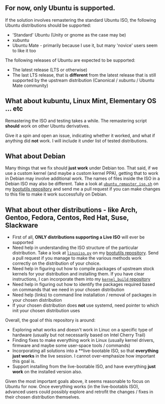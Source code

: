 ## For now, **only** Ubuntu is supported.

If the solution involves remastering the standard Ubuntu ISO, the following Ubuntu distributions should be supported:
- 'Standard' Ubuntu (Unity or gnome as the case may be)
- xubuntu
- Ubuntu Mate - primarily because I use it, but many 'novice' users seem to like it too

The following releases of Ubuntu are expected to be supported:
- The latest release (LTS or otherwise)
- The last LTS release, that is **different** from the latest release that is still supported by the upstream distribution (Canonical / xubuntu / Ubuntu Mate community)

## What about kubuntu, Linux Mint, Elementary OS ... etc
Remastering the ISO and testing takes a while. The remastering script **should** work on other Ubuntu derivatives. 

Give it a spin and open an issue, indicating whether it worked, and what if anything did **not** work. I will include it under list of tested distributions.

## What about Debian
Many things that we fix should **just work** under Debian too.
That said, if we use a custom kernel (and maybe a custom kernel PPA), getting that to work in Debian may involve additional work.
The names of files inside the ISO in a Debian ISO may also be different. Take a look at [```ubuntu_remaster_iso.sh```](https://github.com/sundarnagarajan/bootutils/blob/master/scripts/ubuntu_remaster_iso.sh) on my [bootutils repository](https://github.com/sundarnagarajan/bootutils) and send me a pull request if you can make changes to this file to make it work successfully on Debian.

## What about other distributions - like Arch, Gentoo, Fedora, Centos, Red Hat, Suse, Slackware
- First of all, **ONLY distributions supporting a Live ISO** will ever be supported
- Need help in understanding the ISO structure of the particular distribution. Take a look at [```linusiso.py```](https://github.com/sundarnagarajan/bootutils/blob/master/scripts/linuxiso.py) on my [bootutils repository](https://github.com/sundarnagarajan/bootutils). Send a pull request if you manage to make the various methods work correctly on the distribution of your choice.
- Need help in figuring out how to compile packages of upstream stock kernels for your distribution and installing them. If you have clear instructions, I can incorporate them into my [```kernel_build``` repository](https://github.com/sundarnagarajan/kernel_build)
- Need help in figuring out how to identify the packages required based on commands that we need in your chosen distribution
- Need help (links) to command line installation / removal of packages in your chosen distribution
- If your chosen distribution does **not** use systemd, need pointer to which init your chosen distribution uses

Overall, the goal of this repository is around:
- Exploring what works and doesn't work in Linuc on a specific type of hardware (usually but not necessarily based on Intel Cherry Trail)
- Finding fixes to make everything work in Linux (usually kernel drivers, firmware and maybe some user-space tools / commands)
- Incorporating all solutions into a **live-bootable ISO, so that **everything just works** in the live session. I cannot over-emphasize how important this goal is.
- Support installing from the live-bootable ISO, and have everything **just work** on the installed version also.

Given the most important goals above, it seems reasonable to focus on Ubuntu for now. Once everything works (in the live-bootabls ISO), advanced users could possibly explore and retrofit the changes / fixes in their chosen distribution themselves.

